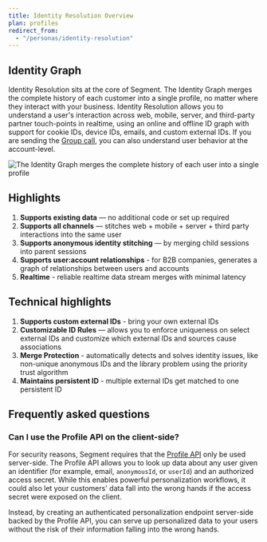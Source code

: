 ```yaml
---
title: Identity Resolution Overview
plan: profiles
redirect_from:
  - "/personas/identity-resolution"
---
```


## Identity Graph

Identity Resolution sits at the core of Segment. The Identity Graph merges the complete history of each customer into a single profile, no matter where they interact with your business. Identity Resolution allows you to understand a user's interaction across web, mobile, server, and third-party partner touch-points in realtime, using an online and offline ID graph with support for cookie IDs, device IDs, emails, and custom external IDs. If you are sending the [Group call](/docs/connections/spec/group), you can also understand user behavior at the account-level.

![The Identity Graph merges the complete history of each user into a single profile](images/identity_resolution_1.png)

## Highlights
1. **Supports existing data** — no additional code or set up required
2. **Supports all channels** — stitches web + mobile + server + third party interactions into the same user
3. **Supports anonymous identity stitching** — by merging child sessions into parent sessions
4. **Supports user:account relationships** - for B2B companies, generates a graph of relationships between users and accounts
5. **Realtime** - reliable realtime data stream merges with minimal latency


## Technical highlights
1. **Supports custom external IDs** - bring your own external IDs
2. **Customizable ID Rules** — allows you to enforce uniqueness on select external IDs and customize which external IDs and sources cause associations
3. **Merge Protection** - automatically detects and solves identity issues, like non-unique anonymous IDs and the library problem using the priority trust algorithm
4. **Maintains persistent ID** - multiple external IDs get matched to one persistent ID


## Frequently asked questions

### Can I use the Profile API on the client-side?
For security reasons, Segment requires that the [Profile API](/docs/profiles/profile-api/) only be used server-side. The Profile API allows you to look up data about any user given an identifier (for example, email, `anonymousId`, or `userId`) and an authorized access secret. While this enables powerful personalization workflows, it could also let your customers' data fall into the wrong hands if the access secret were exposed on the client.

Instead, by creating an authenticated personalization endpoint server-side backed by the Profile API, you can serve up personalized data to your users without the risk of their information falling into the wrong hands.

